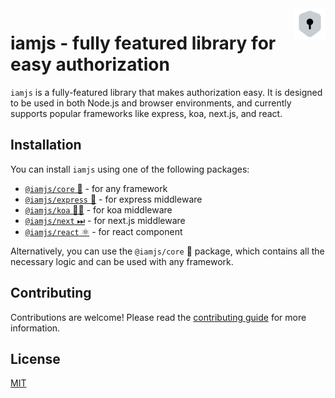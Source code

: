 <img src="https://raw.githubusercontent.com/triyanox/iamjs/main/assets/logo.png" alt="iamjs logo" title="iamjs" align="right" height="50" width="50"/>

# **iamjs** - fully featured library for easy authorization

`iamjs` is a fully-featured library that makes authorization easy. It is designed to be used in both Node.js and browser environments, and currently supports popular frameworks like express, koa, next.js, and react.

## Installation

You can install `iamjs` using one of the following packages:

- [`@iamjs/core` 🧠](packages/core/README.md) - for any framework   
- [`@iamjs/express` 🚀](packages/express/README.md) - for express middleware
- [`@iamjs/koa` 🐱‍🏍](packages/koa/README.md) - for koa middleware
- [`@iamjs/next` ⏭](packages/next/README.md) - for next.js middleware
- [`@iamjs/react` ⚛️](packages/react/README.md) - for react component

Alternatively, you can use the `@iamjs/core` 🧠 package, which contains all the necessary logic and can be used with any framework.

## Contributing

Contributions are welcome! Please read the [contributing guide](CONTRIBUTING.md) for more information.

## License

[MIT](https://github.com/triyanox/iamjs/blob/main/LICENSE)
